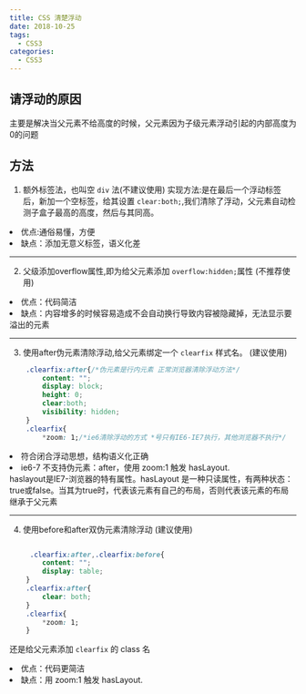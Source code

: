 ```yaml
---
title: CSS 清楚浮动
date: 2018-10-25
tags:
  - CSS3
categories:
  - CSS3
---
```


## 请浮动的原因

主要是解决当父元素不给高度的时候，父元素因为子级元素浮动引起的内部高度为0的问题

## 方法

1. 额外标签法，也叫空 `div` 法(不建议使用)
实现方法:是在最后一个浮动标签后，新加一个空标签，给其设置 `clear:both;`,我们清除了浮动，父元素自动检测子盒子最高的高度，然后与其同高。
<li>优点:通俗易懂，方便</li>
<li>缺点：添加无意义标签，语义化差</li>
<hr>

2. 父级添加overflow属性,即为给父元素添加 `overflow:hidden;`属性 (不推荐使用)

<li>优点：代码简洁</li>
<li>缺点：内容增多的时候容易造成不会自动换行导致内容被隐藏掉，无法显示要溢出的元素</li>
<hr>

3. 使用after伪元素清除浮动,给父元素绑定一个 `clearfix` 样式名。 (建议使用)

```css
    .clearfix:after{/*伪元素是行内元素 正常浏览器清除浮动方法*/
        content: "";
        display: block;
        height: 0;
        clear:both;
        visibility: hidden;
    }
    .clearfix{
        *zoom: 1;/*ie6清除浮动的方式 *号只有IE6-IE7执行，其他浏览器不执行*/
```
<li>符合闭合浮动思想，结构语义化正确</li>
<li>ie6-7 不支持伪元素：after，使用 zoom:1 触发 hasLayout.<br>haslayout是IE7-浏览器的特有属性。hasLayout 是一种只读属性，有两种状态：true或false。当其为true时，代表该元素有自己的布局，否则代表该元素的布局继承于父元素</li>
<hr>

4. 使用before和after双伪元素清除浮动 (建议使用)
```css

     .clearfix:after,.clearfix:before{
        content: "";
        display: table;
    }
    .clearfix:after{
        clear: both;
    }
    .clearfix{
        *zoom: 1;
    }
```
还是给父元素添加 `clearfix` 的 class 名
<li>优点：代码更简洁</li>
<li>缺点：用 zoom:1 触发 hasLayout.</li>